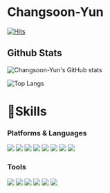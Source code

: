 # Changsoon-Yun

[![Hits](https://hits.seeyoufarm.com/api/count/incr/badge.svg?url=https%3A%2F%2Fgithub.com%2FChangsoon-Yun%2F&count_bg=%23248EC8&title_bg=%23555555&icon=&icon_color=%23E7E7E7&title=hits&edge_flat=false)](https://hits.seeyoufarm.com)

## Github Stats
![Changsoon-Yun's GitHub stats](https://github-readme-stats.vercel.app/api?username=Changsoon-Yun&show_icons=true&theme=dark)

![Top Langs](https://github-readme-stats.vercel.app/api/top-langs/?username=Changsoon-Yun&layout=compact&theme=dark)

<!--[![Solved.ac Profile](http://mazassumnida.wtf/api/v2/generate_badge?boj=sprinh658)](https://solved.ac/sprinh658/) -->

# 💪Skills
### Platforms & Languages
<div align=left> 
  <img src="https://img.shields.io/badge/react-61DAFB?style=for-the-badge&logo=react&logoColor=black"> 
  <img src="https://img.shields.io/badge/redux-764ABC?style=for-the-badge&logo=redux&logoColor=white"> 
  <img src="https://img.shields.io/badge/html5-E34F26?style=for-the-badge&logo=html5&logoColor=white"> 
  <img src="https://img.shields.io/badge/css-1572B6?style=for-the-badge&logo=css3&logoColor=white"> 
  <img src="https://img.shields.io/badge/javascript-F7DF1E?style=for-the-badge&logo=javascript&logoColor=black"> 
  <img src="https://img.shields.io/badge/firebase-FFCA28?style=for-the-badge&logo=firebase&logoColor=white">
  <img src="https://img.shields.io/badge/styled%20components-DB7093?style=for-the-badge&logo=styledcomponents&logoColor=white"> 
  <img src="https://img.shields.io/badge/Tailwind%20CSS-06B6D4?style=for-the-badge&logo=Tailwindcss&logoColor=white"> 
</div>

### Tools
<div align=left>
  <img src="https://img.shields.io/badge/Visual%20Studio%20Code-007ACC?style=for-the-badge&logo=VisualStudioCode&logoColor=white">
  <img src="https://img.shields.io/badge/amazonaws-232F3E?style=for-the-badge&logo=amazonaws&logoColor=white"> 
  <img src="https://img.shields.io/badge/amazons3-569A31?style=for-the-badge&logo=amazons3&logoColor=white"> 
  <img src="https://img.shields.io/badge/github-181717?style=for-the-badge&logo=github&logoColor=white">
  <img src="https://img.shields.io/badge/git-F05032?style=for-the-badge&logo=git&logoColor=white">
  <img src="https://img.shields.io/badge/githubactions-F05032?style=for-the-badge&logo=githubactions&logoColor=white">
</div>
